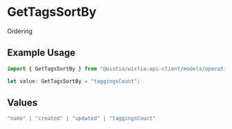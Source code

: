 # GetTagsSortBy

Ordering

## Example Usage

```typescript
import { GetTagsSortBy } from "@wistia/wistia-api-client/models/operations";

let value: GetTagsSortBy = "taggingsCount";
```

## Values

```typescript
"name" | "created" | "updated" | "taggingsCount"
```